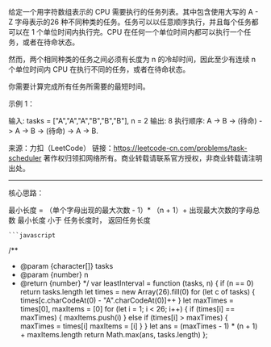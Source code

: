 给定一个用字符数组表示的 CPU 需要执行的任务列表。其中包含使用大写的 A - Z 字母表示的26 种不同种类的任务。任务可以以任意顺序执行，并且每个任务都可以在 1 个单位时间内执行完。CPU 在任何一个单位时间内都可以执行一个任务，或者在待命状态。

然而，两个相同种类的任务之间必须有长度为 n 的冷却时间，因此至少有连续 n 个单位时间内 CPU 在执行不同的任务，或者在待命状态。

你需要计算完成所有任务所需要的最短时间。

示例 1：

输入: tasks = ["A","A","A","B","B","B"], n = 2
输出: 8
执行顺序: A -> B -> (待命) -> A -> B -> (待命) -> A -> B.

来源：力扣（LeetCode）
链接：https://leetcode-cn.com/problems/task-scheduler
著作权归领扣网络所有。商业转载请联系官方授权，非商业转载请注明出处。


---

核心思路：

最小长度 = （单个字母出现的最大次数 - 1）* （n + 1）+ 出现最大次数的字母总数
最小长度 小于 任务长度时， 返回任务长度

    ```javascript
/**
 * @param {character[]} tasks
 * @param {number} n
 * @return {number}
 */
var leastInterval = function (tasks, n) {
    if (n == 0) return tasks.length
    let times = new Array(26).fill(0)
    for (let c of tasks) {
        times[c.charCodeAt(0) - "A".charCodeAt(0)]++
    }
    let maxTimes = times[0],
        maxItems = [0]
    for (let i = 1; i < 26; i++) {
        if (times[i] == maxTimes) {
            maxItems.push(i)
        } else if (times[i] > maxTimes) {
            maxTimes = times[i]
            maxItems = [i]
        }
    }
    let ans = (maxTimes - 1) * (n + 1) + maxItems.length
    return Math.max(ans, tasks.length)
};
```